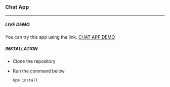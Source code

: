 ### Chat App

---

##### LIVE DEMO
You can try this app using the link.
[CHAT APP DEMO](https://advanced-chat-app.herokuapp.com/)

##### INSTALLATION

- Clone the repository

- Run the command below
    ```javascript
    npm install
    ```
